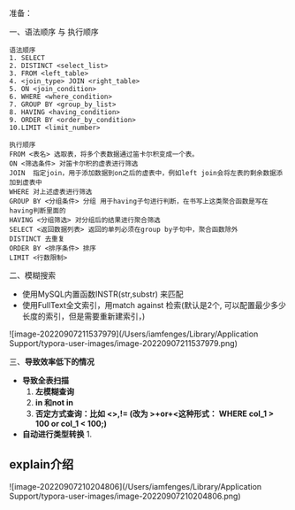 

准备：

一、语法顺序 与 执行顺序

```
语法顺序
1. SELECT 
2. DISTINCT <select_list>
3. FROM <left_table>
4. <join_type> JOIN <right_table>
5. ON <join_condition>
6. WHERE <where_condition>
7. GROUP BY <group_by_list>
8. HAVING <having_condition>
9. ORDER BY <order_by_condition>
10.LIMIT <limit_number>
```

```
执行顺序
FROM <表名> 选取表，将多个表数据通过笛卡尔积变成一个表。
ON <筛选条件> 对笛卡尔积的虚表进行筛选
JOIN  指定join，用于添加数据到on之后的虚表中，例如left join会将左表的剩余数据添加到虚表中
WHERE 对上述虚表进行筛选
GROUP BY <分组条件> 分组 用于having子句进行判断，在书写上这类聚合函数是写在having判断里面的
HAVING <分组筛选> 对分组后的结果进行聚合筛选
SELECT <返回数据列表> 返回的单列必须在group by子句中，聚合函数除外
DISTINCT 去重复
ORDER BY <排序条件> 排序
LIMIT <行数限制>
```





二、模糊搜索

- 使用MySQL内置函数INSTR(str,substr) 来匹配
- 使用FullText全文索引，用match against 检索(默认是2个, 可以配置最少多少长度的索引，但是需要重新建索引，)

![image-20220907211537979](/Users/iamfenges/Library/Application Support/typora-user-images/image-20220907211537979.png)

三、**导致效率低下的情况**

- **导致全表扫描**
  1. **左模糊查询** 
  2. **in 和not in** 
  3. **否定方式查询：比如 <>,!= (改为 >+or+<这种形式： WHERE col_1 > 100 or col_1 < 100;)**
- **自动进行类型转换**
  1. 

## explain介绍

![image-20220907210204806](/Users/iamfenges/Library/Application Support/typora-user-images/image-20220907210204806.png)

